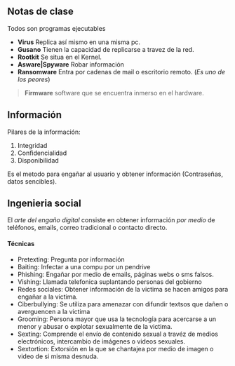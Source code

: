
## Notas de clase

Todos son programas ejecutables

* **Virus** Replica así mismo en una misma pc.
* **Gusano** Tienen la capacidad de replicarse a travez de la red.
* **Rootkit** Se situa en el Kernel.
* **Asware|Spyware** Robar información
* **Ransomware** Entra por cadenas de mail o escritorio remoto. (*Es uno de los peores*)

> **Firmware** software que se encuentra inmerso en el hardware. 

## Información

Pilares de la información:

1. Integridad
2. Confidencialidad
3. Disponibilidad

Es el metodo para engañar al usuario y obtener información (Contraseñas, datos sencibles).

## Ingenieria social

El *arte del engaño digital* consiste en obtener información *por medio* de teléfonos, emails, correo tradicional o contacto directo.

#### Técnicas
* Pretexting: Pregunta por información 
* Baiting: Infectar a una compu por un pendrive
* Phishing: Engañar por medio de emails, páginas webs o sms falsos.
* Vishing: Llamada telefonica suplantando personas del gobierno 
* Redes sociales: Obtener información de la victima se hacen amigos para engañar a la victima.
* Ciberbullying: Se utiliza para amenazar con difundir textsos que dañen o averguencen a la victima
* Grooming: Persona mayor que usa la tecnología para acercarse a un menor y abusar o explotar sexualmente de la victima.
* Sexting: Comprende el envío de contenido sexual a travéz de medios electrónicos, intercambio de imágenes o videos sexuales.
* Sextortion: Extorsión en la que se chantajea por medio de imagen o video de si misma desnuda.









